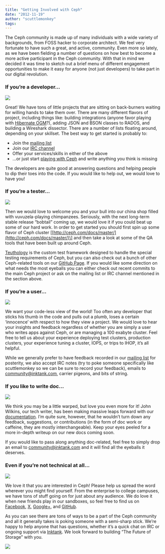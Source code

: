 ```yaml
---
title: "Getting Involved with Ceph"
date: "2012-11-19"
author: "scuttlemonkey"
tags:
---
```


The Ceph community is made up of many individuals with a wide variety of backgrounds, from FOSS hacker to corporate architect. We feel very fortunate to have such a great, and active, community. Even more so lately, as we have been fielding a number of questions on how best to become a more active participant in the Ceph community. With that in mind we decided it was time to sketch out a brief menu of different engagement opportunities to make it easy for anyone (not just developers) to take part in our digital revolution.

### If you’re a developer…

[![](images/good_code.png)](http://xkcd.org/844/)

Great! We have tons of little projects that are sitting on back-burners waiting for willing hands to take them over. There are many different flavors of project, including things like: building integrations (anyone favor playing with [Hibernate OGM](http://www.spinics.net/lists/ceph-devel/msg10196.html)?), adding JSON and BSON classes to RADOS, and building a Wireshark dissector. There are a number of lists floating around, depending on your skillset. The best way to get started is probably to:

- Join the [mailing list](http://ceph.com/resources/mailing-list-irc/)
- Join our [IRC channel](irc://irc.oftc.net:6667/ceph)
- Offer your services/skills in either of the above
- …or just start [playing with Ceph](https://github.com/ceph/ceph) and write anything you think is missing

The developers are quite good at answering questions and helping people to dip their toes into the code. If you would like to help out, we would love to have you!

### If you’re a tester…

[![](images/483545-Dilbert_RatbertQA.jpg)](http://1.bp.blogspot.com/_0zF-XTvunsw/SYfwbipFFWI/AAAAAAAAAGA/GODUgKDDkRk/s400/483545-Dilbert_RatbertQA.jpg)

Then we would love to welcome you and your bull into our china shop filled with vuvuzela-playing chimpanzees. Seriously, with the next long-term stable release “bobtail” coming up, we would love it if you could beat up some of our hard work. In order to get started you should first spin up some flavor of Ceph cluster \[[http://ceph.com/docs/master/](http://ceph.com/docs/master/)\] and then take a look at some of the QA tools that have been built up around Ceph.

[Teuthology](https://github.com/ceph/teuthology) is the custom test framework designed to handle the special testing requirements of Ceph, but you can also check out a bunch of other Ceph-related tools on our [GitHub Page](https://github.com/ceph/). If you would like some direction on what needs the most eyeballs you can either check out recent commits to the main Ceph project or ask on the mailing list or IRC channel mentioned in the section above.

### If you’re a user…

[![](images/system_testing_cartoon.png)](http://2.bp.blogspot.com/_TUs17IBrSL4/SK0ukFAasaI/AAAAAAAAAFI/nG_uVAUNv9k/s400/system_testing_cartoon.png)

We want your code-less view of the world! Too often any developer that sticks his thumb in the code and pulls out a plumb, loses a certain ‘innocence’ with respect to how they view a project. We would love to hear your insights and feedback regardless of whether you are simply a user who writes apps against Ceph, or are managing a 100 exabyte cluster. Feel free to tell us about your experience deploying test clusters, production clusters, your experience tuning a cluster, IOPS, or trips to IHOP, it’s all helpful.

While we generally prefer to have feedback recorded in our [mailing list](http://ceph.com/resources/mailing-list-irc/) for posterity, we also accept IRC notes (try to poke someone specifically like scuttlemonkey so we can be sure to record your feedback), emails to [community@inktank.com](mailto:community@inktank.com), carrier pigeons, and bits of string.

### If you like to write doc…

[![](images/documentation.gif)](http://www.nullislove.com/2007/05/29/rails-documentation/)

We think you may be a little warped, but love you even more for it! John Wilkins, our tech writer, has been making massive leaps forward with our [documentation](http://ceph.com/docs/master/). I’m quite sure, however, that he wouldn’t turn down any feedback, suggestions, or contributions (in the form of doc work or caffeine, they are mostly interchangeable). Keep your eyes peeled for a more in-depth writeup on our new docs coming soon.

If you would like to pass along anything doc-related, feel free to simply drop an email to [community@inktank.com](mailto:community@inktank.com) and it will find all the eyeballs it deserves.

### Even if you’re not technical at all…

[![](images/hands-holding-ceph.jpg)](http://objects.dreamhost.com/community/newsletter/img/hands-holding-ceph.jpg)

We love it that you are interested in Ceph! Please help us spread the word wherever you might find yourself. From the enterprise to college campuses, we have tons of stuff going on for just about any audience. We do love it when new friends play in our sandboxes, so feel free to find us on [Facebook](https://www.facebook.com/cephstorage), [X](https://x.com/ceph), [Google+](https://plus.google.com/100228383599142686318/posts), and [GitHub](https://github.com/ceph/).

As you can see there are tons of ways to be a part of the Ceph community and all it generally takes is poking someone with a semi-sharp stick. We’re happy to help anyone that has questions, whether it’s a quick chat on IRC or ongoing support via [Inktank](http://inktank.com). We look forward to building “The Future of Storage” with you.

![](http://track.hubspot.com/__ptq.gif?a=268973&k=14&bu=http://ceph.com&r=http://ceph.com/community/getting-involved-with-ceph/&bvt=rss&p=wordpress)
